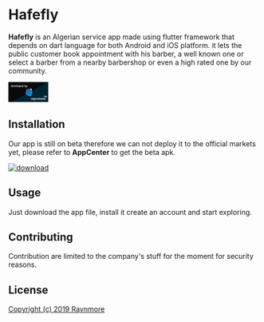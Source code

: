 # Hafefly

**Hafefly** is an Algerian service app made using flutter framework that depends on dart language for both Android and iOS platform. it lets the public customer book appointment with his barber, a well known one or select a barber from a nearby barbershop or even a high rated one by our community.

<img src="assets/images/Thumbnail.png" alt="raynmore" width="80"/>

## Installation

Our app is still on beta therefore we can not deploy it to the official markets yet, please refer to **AppCenter** to get the beta apk.

<a href="https://install.appcenter.ms/users/raynex/apps/hafefly/distribution_groups/public%20groupe"><img src="assets/images/android.svg" alt="download" width="80"/></a>

## Usage

Just download the app file, install it create an account and start exploring.

## Contributing
Contribution are limited to the company's stuff for the moment for security reasons.

## License
[Copyright (c) 2019 Raynmore](LICENSE)